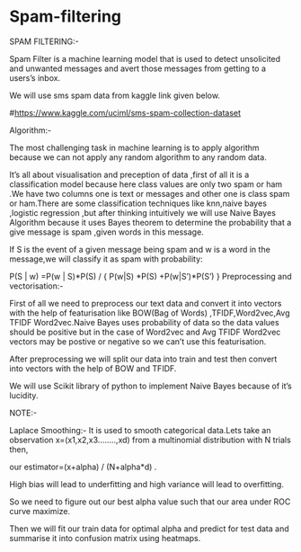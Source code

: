 # Spam-filtering


SPAM FILTERING:-

Spam Filter is a machine learning model that is used to detect unsolicited and unwanted messages and avert those messages from getting to a users’s inbox.

We will use  sms spam data from kaggle link given below.

#https://www.kaggle.com/uciml/sms-spam-collection-dataset

Algorithm:-

The most challenging task in machine learning is to apply algorithm because we can not apply any random algorithm to any random data.

It’s all about visualisation and preception of data ,first of all it is a classification model because here class values are only two spam or ham .We have two columns one is text or messages and other one is class spam or ham.There are  some classification techniques like knn,naive bayes ,logistic regression ,but after thinking intuitively we will use Naive Bayes Algorithm  because it uses Bayes theorem to determine the probability that a give message is spam ,given words in this message.

If S is the event of a given message being spam and w is a word in the message,we will classify it as spam with probability:

P(S | w) =P(w | S)*P(S)  /  { P(w|S) *P(S) +P(w|S’)*P(S’) }
Preprocessing and vectorisation:-

First of all we need to preprocess our text data and convert it into vectors with the help of featurisation like BOW(Bag of Words) ,TFIDF,Word2vec,Avg TFIDF Word2vec.Naive Bayes uses probability of data so the data values should be positive but in the case of Word2vec and Avg TFIDF Word2vec vectors may be postive or negative so we can’t use this featurisation.

After preprocessing we will split our data into train and test then convert into vectors with the help of BOW and TFIDF.

We will use Scikit library of python to implement Naive Bayes because of it’s lucidity.

NOTE:-

Laplace Smoothing:-  It is used to smooth categorical data.Lets take an observation
x=(x1,x2,x3........,xd) from a multinomial distribution with N trials  then,

our estimator=(x+alpha) / (N+alpha*d) .

High bias will lead to underfitting and high variance will lead to overfitting.

So we need to figure out our best alpha value such that our area under ROC curve maximize.

Then we will fit our train data for optimal alpha and predict for test data and summarise it into confusion matrix using heatmaps.
